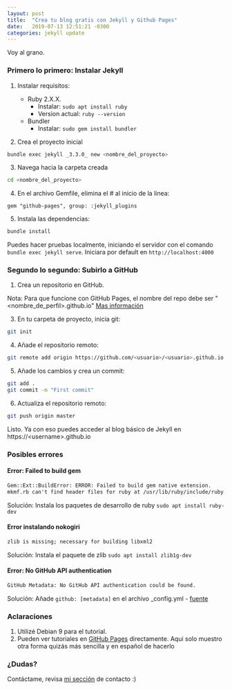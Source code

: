 ```yaml
---
layout: post
title:  "Crea tu blog gratis con Jekyll y Github Pages"
date:   2019-07-13 12:51:21 -0300
categories: jekyll update
---
```


Voy al grano.

### Primero lo primero: Instalar Jekyll

1. Instalar requisitos:
	* Ruby 2.X.X. 
		* Instalar: ```sudo apt install ruby```
		* Version actual: ```ruby --version```
	* Bundler
		* Instalar: ```sudo gem install bundler```

2. Crea el proyecto inicial
```sh
bundle exec jekyll _3.3.0_ new <nombre_del_proyecto>
```

3. Navega hacia la carpeta creada
```sh
cd <nombre_del_proyecto>
```

4. En el archivo Gemfile, elimina el # al inicio de la linea:
```
gem "github-pages", group: :jekyll_plugins
```

5. Instala las dependencias:
```sh
bundle install
```

Puedes hacer pruebas localmente, iniciando el servidor con el comando ```bundle exec jekyll serve```. Iniciara por default en ```http://localhost:4000```

### Segundo lo segundo: Subirlo a GitHub

1. Crea un repositorio en GitHub. 

Nota: Para que funcione con GitHub Pages, el nombre del repo debe ser "\<nombre_de_perfil\>.github.io" [Mas información](https://pages.github.com/)

3. En tu carpeta de proyecto, inicia git:
```sh
git init
```

4. Añade el repositorio remoto:
```sh
git remote add origin https://github.com/<usuario>/<usuario>.github.io
```

5. Añade los cambios y crea un commit:
```sh
git add .
git commit -m "First commit"
```

6. Actualiza el repositorio remoto:
```sh
git push origin master
```

Listo. Ya con eso puedes acceder al blog básico de Jekyll en https://\<username\>.github.io

### Posibles errores

#### Error: Failed to build gem

```txt
Gem::Ext::BuildError: ERROR: Failed to build gem native extension.
mkmf.rb can't find header files for ruby at /usr/lib/ruby/include/ruby.h
```
Solución: Instala los paquetes de desarrollo de ruby ```sudo apt install ruby-dev```

#### Error instalando nokogiri

```txt
zlib is missing; necessary for building libxml2
```

Solución: Instala el paquete de zlib ```sudo apt install zlib1g-dev```

#### Error: No GitHub API authentication

```txt
GitHub Metadata: No GitHub API authentication could be found.
```

Solución: Añade ```github: [metadata]``` en el archivo _config.yml - [fuente](https://github.com/github/pages-gem/issues/399#issuecomment-301827749)

### Aclaraciones

1. Utilizé Debian 9 para el tutorial.
2. Pueden ver tutoriales en [GitHub Pages](https://pages.github.com/) directamente. Aqui solo muestro otra forma quizás más sencilla y en español de hacerlo

### ¿Dudas?

Contáctame, revisa [mi sección](/contacto/) de contacto :)

	
